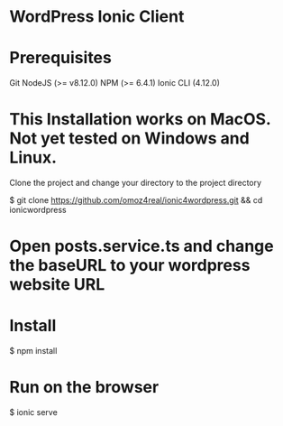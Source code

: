 # WordPress Ionic Client

# Prerequisites

Git
NodeJS (>= v8.12.0)
NPM (>= 6.4.1)
Ionic CLI (4.12.0)

# This Installation works on MacOS. Not yet tested on Windows and Linux.

Clone the project and change your directory to the project directory

$ git clone https://github.com/omoz4real/ionic4wordpress.git && cd ionicwordpress

# Open posts.service.ts and change the baseURL to your wordpress website URL

# Install
$ npm install

# Run on the browser
$ ionic serve



